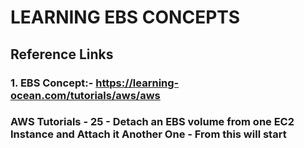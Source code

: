 # LEARNING EBS CONCEPTS
## Reference Links 

### 1. EBS Concept:- https://learning-ocean.com/tutorials/aws/aws

### AWS Tutorials - 25 - Detach an EBS volume from one EC2 Instance and Attach it Another One - From this will start
